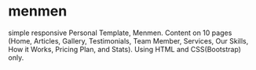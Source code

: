 # menmen
simple responsive Personal Template, Menmen.
Content on 10 pages (Home, Articles, Gallery, Testimonials, Team Member, Services, Our Skills, How it Works, Pricing Plan, and Stats).
Using HTML and CSS(Bootstrap) only.
